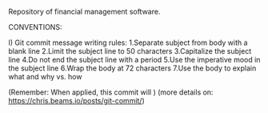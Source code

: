 Repository of financial management software.

CONVENTIONS:

I) Git commit message writing rules:
	1.Separate subject from body with a blank line
	2.Limit the subject line to 50 characters
	3.Capitalize the subject line
	4.Do not end the subject line with a period
	5.Use the imperative mood in the subject line
	6.Wrap the body at 72 characters
	7.Use the body to explain what and why vs. how

(Remember: When applied, this commit will <your commit message here>)
(more details on: https://chris.beams.io/posts/git-commit/)
